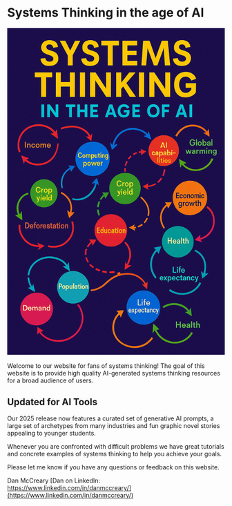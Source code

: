 # Systems Thinking in the age of AI

![](img/new-book-cover.png)

Welcome to our website for fans of systems thinking!  The goal of this website
is to provide high quality AI-generated systems thinking resources for a broad 
audience of users.

## Updated for AI Tools

Our 2025 release now features a curated set of generative AI prompts,
a large set of archetypes from many industries and fun
graphic novel stories appealing to younger students.

Whenever you are confronted with difficult problems we
have great tutorials and concrete examples of systems thinking to help you
achieve your goals.

Please let me know if you have any questions or
feedback on this website.

Dan McCreary [Dan on LinkedIn: https://www.linkedin.com/in/danmccreary/](https://www.linkedin.com/in/danmccreary/)



